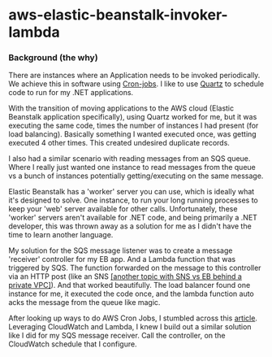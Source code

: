 # aws-elastic-beanstalk-invoker-lambda

### Background (the why)
There are instances where an Application needs to be invoked periodically.  We achieve this in software using [Cron-jobs](https://en.wikipedia.org/wiki/Cron).  I like to use [Quartz](https://www.quartz-scheduler.net) to schedule code to run for my .NET applications.  

With the transition of moving applications to the AWS cloud (Elastic Beanstalk application specifically), using Quartz worked for me, but it was executing the same code, times the number of instances I had present (for load balancing).  Basically something I wanted executed once, was getting executed 4 other times.  This created undesired duplicate records.

I also had a similar scenario with reading messages from an SQS queue.  Where I really just wanted one instance to read messages from the queue vs a bunch of instances potentially getting/executing on the same message.

Elastic Beanstalk has a 'worker' server you can use, which is ideally what it's designed to solve.  One instance, to run your long running processes to keep your 'web' server available for other calls.  Unfortunately, these 'worker' servers aren't available for .NET code, and being primarily a .NET developer, this was thrown away as a solution for me as I didn't have the time to learn another language.

My solution for the SQS message listener was to create a message 'receiver' controller for my EB app.  And a Lambda function that was triggered by SQS.  The function forwarded on the message to this controller via an HTTP post (like an SNS [[another topic with SNS vs EB behind a private VPC]](http://localhost)).  And that worked beautifully.  The load balancer found one instance for me, it executed the code once, and the lambda function auto acks the message from the queue like magic. 

After looking up ways to do AWS Cron Jobs, I stumbled across this [article](https://medium.com/blogfoster-engineering/running-cron-jobs-on-aws-lambda-with-scheduled-events-e8fe38686e20).  Leveraging CloudWatch and Lambda, I knew I build out a similar solution like I did for my SQS message receiver.  Call the controller, on the CloudWatch schedule that I configure.
